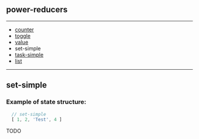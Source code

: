 ## power-reducers

---

- [counter](./counter.md)
- [toggle](./toggle.md)
- [value](./value.md)
- set-simple
- [task-simple](./task-simple.md)
- [list](./list.md)

---

## set-simple

### Example of state structure:
```js
  // set-simple
  [ 1, 2, 'Test', 4 ]
```

TODO